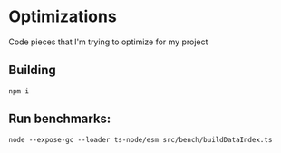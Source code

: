 # Optimizations
Code pieces that I'm trying to optimize for my project

## Building
```
npm i
```

## Run benchmarks:
```
node --expose-gc --loader ts-node/esm src/bench/buildDataIndex.ts
```